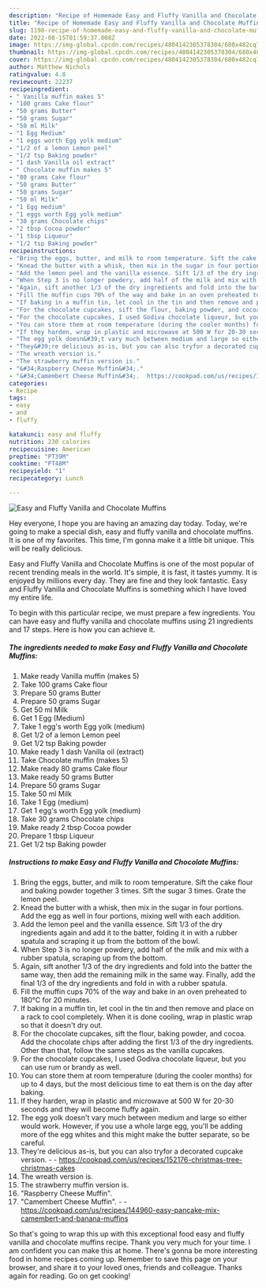 ```yaml
---
description: "Recipe of Homemade Easy and Fluffy Vanilla and Chocolate Muffins"
title: "Recipe of Homemade Easy and Fluffy Vanilla and Chocolate Muffins"
slug: 1198-recipe-of-homemade-easy-and-fluffy-vanilla-and-chocolate-muffins
date: 2022-08-15T01:59:37.008Z
image: https://img-global.cpcdn.com/recipes/4804142305378304/680x482cq70/easy-and-fluffy-vanilla-and-chocolate-muffins-recipe-main-photo.jpg
thumbnail: https://img-global.cpcdn.com/recipes/4804142305378304/680x482cq70/easy-and-fluffy-vanilla-and-chocolate-muffins-recipe-main-photo.jpg
cover: https://img-global.cpcdn.com/recipes/4804142305378304/680x482cq70/easy-and-fluffy-vanilla-and-chocolate-muffins-recipe-main-photo.jpg
author: Matthew Nichols
ratingvalue: 4.8
reviewcount: 22237
recipeingredient:
- " Vanilla muffin makes 5"
- "100 grams Cake flour"
- "50 grams Butter"
- "50 grams Sugar"
- "50 ml Milk"
- "1 Egg Medium"
- "1 eggs worth Egg yolk medium"
- "1/2 of a lemon Lemon peel"
- "1/2 tsp Baking powder"
- "1 dash Vanilla oil extract"
- " Chocolate muffin makes 5"
- "80 grams Cake flour"
- "50 grams Butter"
- "50 grams Sugar"
- "50 ml Milk"
- "1 Egg medium"
- "1 eggs worth Egg yolk medium"
- "30 grams Chocolate chips"
- "2 tbsp Cocoa powder"
- "1 tbsp Liqueur"
- "1/2 tsp Baking powder"
recipeinstructions:
- "Bring the eggs, butter, and milk to room temperature. Sift the cake flour and baking powder together 3 times. Sift the sugar 3 times. Grate the lemon peel."
- "Knead the butter with a whisk, then mix in the sugar in four portions. Add the egg as well in four portions, mixing well with each addition."
- "Add the lemon peel and the vanilla essence. Sift 1/3 of the dry ingredients again and add it to the batter, folding it in with a rubber spatula and scraping it up from the bottom of the bowl."
- "When Step 3 is no longer powdery, add half of the milk and mix with a rubber spatula, scraping up from the bottom."
- "Again, sift another 1/3 of the dry ingredients and fold into the batter the same way, then add the remaining milk in the same way. Finally, add the final 1/3 of the dry ingredients and fold in with a rubber spatula."
- "Fill the muffin cups 70% of the way and bake in an oven preheated to 180℃ for 20 minutes."
- "If baking in a muffin tin, let cool in the tin and then remove and place on a rack to cool completely. When it is done cooling, wrap in plastic wrap so that it doesn&#39;t dry out."
- "For the chocolate cupcakes, sift the flour, baking powder, and cocoa. Add the chocolate chips after adding the first 1/3 of the dry ingredients. Other than that, follow the same steps as the vanilla cupcakes."
- "For the chocolate cupcakes, I used Godiva chocolate liqueur, but you can use rum or brandy as well."
- "You can store them at room temperature (during the cooler months) for up to 4 days, but the most delicious time to eat them is on the day after baking."
- "If they harden, wrap in plastic and microwave at 500 W for 20-30 seconds and they will become fluffy again."
- "The egg yolk doesn&#39;t vary much between medium and large so either would work. However, if you use a whole large egg, you&#39;ll be adding more of the egg whites and this might make the butter separate, so be careful."
- "They&#39;re delicious as-is, but you can also tryfor a decorated cupcake version.  https://cookpad.com/us/recipes/152176-christmas-tree-christmas-cakes"
- "The wreath version is."
- "The strawberry muffin version is."
- "&#34;Raspberry Cheese Muffin&#34;."
- "&#34;Camembert Cheese Muffin&#34;.  https://cookpad.com/us/recipes/144960-easy-pancake-mix-camembert-and-banana-muffins"
categories:
- Recipe
tags:
- easy
- and
- fluffy

katakunci: easy and fluffy 
nutrition: 230 calories
recipecuisine: American
preptime: "PT39M"
cooktime: "PT48M"
recipeyield: "1"
recipecategory: Lunch

---
```



![Easy and Fluffy Vanilla and Chocolate Muffins](https://img-global.cpcdn.com/recipes/4804142305378304/680x482cq70/easy-and-fluffy-vanilla-and-chocolate-muffins-recipe-main-photo.jpg)

Hey everyone, I hope you are having an amazing day today. Today, we're going to make a special dish, easy and fluffy vanilla and chocolate muffins. It is one of my favorites. This time, I'm gonna make it a little bit unique. This will be really delicious.



Easy and Fluffy Vanilla and Chocolate Muffins is one of the most popular of recent trending meals in the world. It's simple, it is fast, it tastes yummy. It is enjoyed by millions every day. They are fine and they look fantastic. Easy and Fluffy Vanilla and Chocolate Muffins is something which I have loved my entire life.


To begin with this particular recipe, we must prepare a few ingredients. You can have easy and fluffy vanilla and chocolate muffins using 21 ingredients and 17 steps. Here is how you can achieve it.

<!--inarticleads1-->

##### The ingredients needed to make Easy and Fluffy Vanilla and Chocolate Muffins:

1. Make ready  Vanilla muffin (makes 5)
1. Take 100 grams Cake flour
1. Prepare 50 grams Butter
1. Prepare 50 grams Sugar
1. Get 50 ml Milk
1. Get 1 Egg (Medium)
1. Take 1 egg&#39;s worth Egg yolk (medium)
1. Get 1/2 of a lemon Lemon peel
1. Get 1/2 tsp Baking powder
1. Make ready 1 dash Vanilla oil (extract)
1. Take  Chocolate muffin (makes 5)
1. Make ready 80 grams Cake flour
1. Make ready 50 grams Butter
1. Prepare 50 grams Sugar
1. Take 50 ml Milk
1. Take 1 Egg (medium)
1. Get 1 egg&#39;s worth Egg yolk (medium)
1. Take 30 grams Chocolate chips
1. Make ready 2 tbsp Cocoa powder
1. Prepare 1 tbsp Liqueur
1. Get 1/2 tsp Baking powder




<!--inarticleads2-->

##### Instructions to make Easy and Fluffy Vanilla and Chocolate Muffins:

1. Bring the eggs, butter, and milk to room temperature. Sift the cake flour and baking powder together 3 times. Sift the sugar 3 times. Grate the lemon peel.
1. Knead the butter with a whisk, then mix in the sugar in four portions. Add the egg as well in four portions, mixing well with each addition.
1. Add the lemon peel and the vanilla essence. Sift 1/3 of the dry ingredients again and add it to the batter, folding it in with a rubber spatula and scraping it up from the bottom of the bowl.
1. When Step 3 is no longer powdery, add half of the milk and mix with a rubber spatula, scraping up from the bottom.
1. Again, sift another 1/3 of the dry ingredients and fold into the batter the same way, then add the remaining milk in the same way. Finally, add the final 1/3 of the dry ingredients and fold in with a rubber spatula.
1. Fill the muffin cups 70% of the way and bake in an oven preheated to 180℃ for 20 minutes.
1. If baking in a muffin tin, let cool in the tin and then remove and place on a rack to cool completely. When it is done cooling, wrap in plastic wrap so that it doesn&#39;t dry out.
1. For the chocolate cupcakes, sift the flour, baking powder, and cocoa. Add the chocolate chips after adding the first 1/3 of the dry ingredients. Other than that, follow the same steps as the vanilla cupcakes.
1. For the chocolate cupcakes, I used Godiva chocolate liqueur, but you can use rum or brandy as well.
1. You can store them at room temperature (during the cooler months) for up to 4 days, but the most delicious time to eat them is on the day after baking.
1. If they harden, wrap in plastic and microwave at 500 W for 20-30 seconds and they will become fluffy again.
1. The egg yolk doesn&#39;t vary much between medium and large so either would work. However, if you use a whole large egg, you&#39;ll be adding more of the egg whites and this might make the butter separate, so be careful.
1. They&#39;re delicious as-is, but you can also tryfor a decorated cupcake version. -  - https://cookpad.com/us/recipes/152176-christmas-tree-christmas-cakes
1. The wreath version is.
1. The strawberry muffin version is.
1. &#34;Raspberry Cheese Muffin&#34;.
1. &#34;Camembert Cheese Muffin&#34;. -  - https://cookpad.com/us/recipes/144960-easy-pancake-mix-camembert-and-banana-muffins




So that's going to wrap this up with this exceptional food easy and fluffy vanilla and chocolate muffins recipe. Thank you very much for your time. I am confident you can make this at home. There's gonna be more interesting food in home recipes coming up. Remember to save this page on your browser, and share it to your loved ones, friends and colleague. Thanks again for reading. Go on get cooking!
